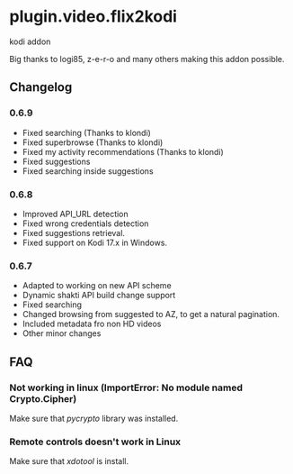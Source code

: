 # plugin.video.flix2kodi
kodi addon

Big thanks to logi85, z-e-r-o and many others making this addon possible.

## Changelog
### 0.6.9
* Fixed searching (Thanks to klondi)
* Fixed superbrowse (Thanks to klondi)
* Fixed my activity recommendations (Thanks to klondi)
* Fixed suggestions
* Fixed searching inside suggestions

### 0.6.8
* Improved API_URL detection
* Fixed wrong credentials detection
* Fixed suggestions retrieval.
* Fixed support on Kodi 17.x in Windows.

### 0.6.7
* Adapted to working on new API scheme
* Dynamic shakti API build change support
* Fixed searching
* Changed browsing from suggested to AZ, to get a natural pagination.
* Included metadata fro non HD videos
* Other minor changes

## FAQ
### Not working in linux (ImportError: No module named Crypto.Cipher)
Make sure that *pycrypto* library was installed.
### Remote controls doesn't work in Linux
Make sure that *xdotool* is install.
